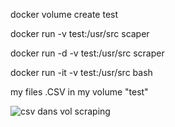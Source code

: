 docker volume create test

docker run -v test:/usr/src scaper

docker run -d -v test:/usr/src scraper

docker run -it -v test:/usr/src bash

my files .CSV in my volume "test"

![csv dans vol scraping](https://github.com/AxelML2/docker-1/assets/140382386/b4e3df93-851f-4796-8735-affc0f94f316)
